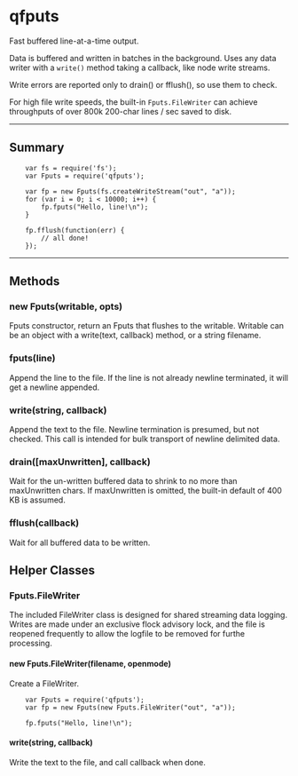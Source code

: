 qfputs
======

Fast buffered line-at-a-time output.

Data is buffered and written in batches in the background.  Uses any
data writer with a `write()` method taking a callback, like node write
streams.

Write errors are reported only to drain() or fflush(), so use them to check.

For high file write speeds, the built-in `Fputs.FileWriter` can achieve
throughputs of over 800k 200-char lines / sec saved to disk.

----
## Summary

        var fs = require('fs');
        var Fputs = require('qfputs');

        var fp = new Fputs(fs.createWriteStream("out", "a"));
        for (var i = 0; i < 10000; i++) {
            fp.fputs("Hello, line!\n");
        }

        fp.fflush(function(err) {
            // all done!
        });

----
## Methods

### new Fputs(writable, opts)

Fputs constructor, return an Fputs that flushes to the writable.
Writable can be an object with a write(text, callback) method, or a
string filename.

### fputs(line)

Append the line to the file.  If the line is not already newline terminated,
it will get a newline appended.

### write(string, callback)

Append the text to the file.  Newline termination is presumed, but not checked.
This call is intended for bulk transport of newline delimited data.

### drain([maxUnwritten], callback)

Wait for the un-written buffered data to shrink to no more than maxUnwritten
chars.  If maxUnwritten is omitted, the built-in default of 400 KB is assumed.

### fflush(callback)

Wait for all buffered data to be written.

## Helper Classes

### Fputs.FileWriter

The included FileWriter class is designed for shared streaming data logging.
Writes are made under an exclusive flock advisory lock, and the file is
reopened frequently to allow the logfile to be removed for furthe processing.

#### new Fputs.FileWriter(filename, openmode)

Create a FileWriter.

        var Fputs = require('qfputs');
        var fp = new Fputs(new Fputs.FileWriter("out", "a"));

        fp.fputs("Hello, line!\n");
#### write(string, callback)

Write the text to the file, and call callback when done.
